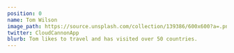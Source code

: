 ```yaml
---
position: 0
name: Tom Wilson
image_path: https://source.unsplash.com/collection/139386/600x600?a=.png
twitter: CloudCannonApp
blurb: Tom likes to travel and has visited over 50 countries.
---
```



